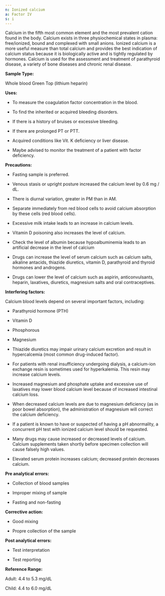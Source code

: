 ```yaml
---
n: Ionized calcium
a: Factor IV
s: i
---
```


Calcium in the fifth most common element and the most prevalent cation found in the body. Calcium exists in three physiochemical states in plasma: free/ionized, bound and complexed with small anions. Ionized calcium is a more useful measure than total calcium and provides the best indication of calcium status because it is biologically active and is tightly regulated by hormones. Calcium is used for the assessment and treatment of parathyroid disease, a variety of bone diseases and chronic renal disease.

__Sample Type:__

Whole blood Green Top (lithium heparin)

__Uses:__

-	To measure the coagulation factor concentration in the blood.

-	To find the inherited or acquired bleeding disorders.

-	If there is a history of bruises or excessive bleeding.

-	If there are prolonged PT or PTT.

-	Acquired conditions like Vit. K deficiency or liver disease.

-	Maybe advised to monitor the treatment of a patient with factor deficiency.

__Precautions:__

-	Fasting sample is preferred.

-	Venous stasis or upright posture increased the calcium level by 0.6 mg / dL.

-	There is diurnal variation, greater in PM than in AM.

-	Separate immediately from red blood cells to avoid calcium absorption by these cells (red blood cells).

-	 Excessive milk intake leads to an increase in calcium levels.

-	 Vitamin D poisoning also increases the level of calcium.

-	Check the level of albumin because hypoalbuminemia leads to an artificial decrease in the level of calcium

-	Drugs can increase the level of serum calcium such as calcium salts, alkaline antacids, thiazide diuretics, vitamin D, parathyroid and thyroid hormones and androgens.

-	Drugs can lower the level of calcium such as aspirin, anticonvulsants, heparin, laxatives, diuretics, magnesium salts and oral contraceptives.

__Interfering factors:__

Calcium blood levels depend on several important factors, including:

-	Parathyroid hormone (PTH)

-	Vitamin D

-	Phosphorous

-	Magnesium

-	Thiazide diuretics may impair urinary calcium excretion and result in hypercalcemia (most common drug-induced factor). 

-	For patients with renal insufficiency undergoing dialysis, a calcium-ion exchange resin is sometimes used for hyperkalemia. This resin may increase calcium levels.

-	 Increased magnesium and phosphate uptake and excessive use of laxatives may lower blood calcium level because of increased intestinal calcium loss. 

-	When decreased calcium levels are due to magnesium deficiency (as in poor bowel absorption), the administration of magnesium will correct the calcium deficiency. 

-	If a patient is known to have or suspected of having a pH abnormality, a concurrent pH test with ionized calcium level should be requested.

-	 Many drugs may cause increased or decreased levels of calcium. Calcium supplements taken shortly before specimen collection will cause falsely high values. 

-	 Elevated serum protein increases calcium; decreased protein decreases calcium.



__Pre analytical errors:__

-	Collection of blood samples

-	Improper mixing of sample

-	Fasting and non-fasting

__Corrective action:__

-	Good mixing

-	Propre collection of the sample

__Post analytical errors:__

-	Test interpretation 

-	Test reporting

__Reference Range:__

Adult: 4.4 to 5.3 mg/dL

Child: 4.4 to 6.0 mg/dL